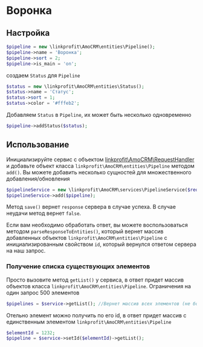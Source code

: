 # Воронка

## Настройка

```php
$pipeline = new \linkprofit\AmoCRM\entities\Pipeline();
$pipeline->name = 'Воронка';
$pipeline->sort = 2;
$pipeline->is_main = 'on';
```

создаем `Status` для `Pipeline`
```php
$status = new \linkprofit\AmoCRM\entities\Status();
$status->name = 'Статус';
$status->sort = 1;
$status->color = '#fffeb2';
```
Добавляем `Status` в `Pipeline`, их может быть несколько одновременно
```php
$pipeline->addStatus($status);
```

## Использование
Инициализируйте сервис с объектом [linkprofit\AmoCRM\RequestHandler](/docs/request.md) и добавьте объект класса `linkprofit\AmoCRM\entities\Pipeline` методом `add()`.
Вы можете добавить несколько сущностей для множественного добавления/обновления

```php
$pipelineService = new \linkprofit\AmoCRM\services\PipelineService($request);
$pipelineService->add($pipeline);
```

Метод `save()` вернет `response` сервера в случае успеха. В случае неудачи метод вернет `false`.

Если вам необходимо обработать ответ, вы можете воспользоваться методом `parseResponseToEntities()`, который вернет массив добавленных объектов `linkprofit\AmoCRM\entities\Pipeline` с инициализированным свойством `id`, который вернулся ответом сервера на наш запрос.

### Получение списка существующих элементов
Просто вызовите метод `getList()` у сервиса, в ответ придет массив объектов класса `linkprofit\AmoCRM\entities\Pipeline`. Ограничения на один запрос 500 элементов
```php
$pipelines = $service->getList(); //Вернет массив всех элементов (не более 500)
```

Отельно элемент можно получить по его id, в ответ придет массив с единственным элементом `linkprofit\AmoCRM\entities\Pipeline`
```php
$elementId = 1232;
$pipeline = $service->setId($elementId)->getList();